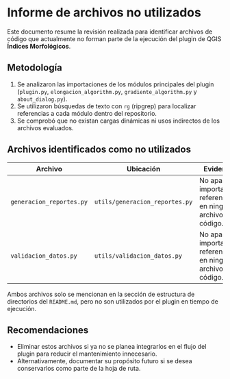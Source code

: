 # Informe de archivos no utilizados

Este documento resume la revisión realizada para identificar archivos de código que actualmente no forman parte de la ejecución del plugin de QGIS **Índices Morfológicos**.

## Metodología

1. Se analizaron las importaciones de los módulos principales del plugin (`plugin.py`, `elongacion_algorithm.py`, `gradiente_algorithm.py` y `about_dialog.py`).
2. Se utilizaron búsquedas de texto con `rg` (ripgrep) para localizar referencias a cada módulo dentro del repositorio.
3. Se comprobó que no existan cargas dinámicas ni usos indirectos de los archivos evaluados.

## Archivos identificados como no utilizados

| Archivo | Ubicación | Evidencia |
|---------|-----------|-----------|
| `generacion_reportes.py` | `utils/generacion_reportes.py` | No aparece importado ni referenciado en ningún archivo de código. |
| `validacion_datos.py` | `utils/validacion_datos.py` | No aparece importado ni referenciado en ningún archivo de código. |

Ambos archivos solo se mencionan en la sección de estructura de directorios del `README.md`, pero no son utilizados por el plugin en tiempo de ejecución.

## Recomendaciones

- Eliminar estos archivos si ya no se planea integrarlos en el flujo del plugin para reducir el mantenimiento innecesario.
- Alternativamente, documentar su propósito futuro si se desea conservarlos como parte de la hoja de ruta.

